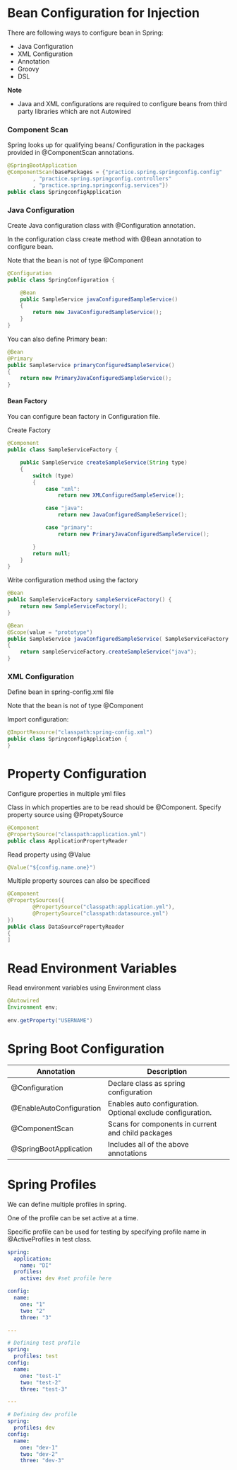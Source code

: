 
# Bean Configuration for Injection
There are following ways to configure bean in Spring:
* Java Configuration
* XML Configuration
* Annotation
* Groovy
* DSL

**Note**
* Java and XML configurations are required to configure beans from third party libraries which are not Autowired

### Component Scan
Spring looks up for qualifying beans/ Configuration in the packages provided in @ComponentScan annotations.

```java
@SpringBootApplication
@ComponentScan(basePackages = {"practice.spring.springconfig.config"
		, "practice.spring.springconfig.controllers"
		, "practice.spring.springconfig.services"})
public class SpringconfigApplication
```

### Java Configuration
Create Java configuration class with @Configuration annotation.

In the configuration class create method with @Bean annotation to configure bean.

Note that the bean is not of type @Component

```java
@Configuration
public class SpringConfiguration {

    @Bean
    public SampleService javaConfiguredSampleService()
    {
        return new JavaConfiguredSampleService();
    }
}
```

You can also define Primary bean:

```java
@Bean
@Primary
public SampleService primaryConfiguredSampleService()
{
    return new PrimaryJavaConfiguredSampleService();
}
```

#### Bean Factory
You can configure bean factory in Configuration file.

Create Factory
```java
@Component
public class SampleServiceFactory {

    public SampleService createSampleService(String type)
    {
        switch (type)
        {
            case "xml":
                return new XMLConfiguredSampleService();

            case "java":
                return new JavaConfiguredSampleService();

            case "primary":
                return new PrimaryJavaConfiguredSampleService();

        }
        return null;
    }
}
```

Write configuration method using the factory
```java
@Bean
public SampleServiceFactory sampleServiceFactory() {
    return new SampleServiceFactory();
}

@Bean
@Scope(value = "prototype")
public SampleService javaConfiguredSampleService( SampleServiceFactory sampleServiceFactory)
{
    return sampleServiceFactory.createSampleService("java");
}
```

### XML Configuration
Define bean in spring-config.xml file

Note that the bean is not of type @Component

Import configuration:
```java
@ImportResource("classpath:spring-config.xml")
public class SpringconfigApplication {
}
```

# Property Configuration
Configure properties in multiple yml files

Class in which properties are to be read should be @Component.
Specify property source using @PropetySource

```java
@Component
@PropertySource("classpath:application.yml")
public class ApplicationPropertyReader
```

Read property using @Value
```java
@Value("${config.name.one}")
```

Multiple property sources can also be specificed
```java
@Component
@PropertySources({
        @PropertySource("classpath:application.yml"),
        @PropertySource("classpath:datasource.yml")
})
public class DataSourcePropertyReader 
{
]
```

# Read Environment Variables
Read environment variables using Environment class

```java
@Autowired
Environment env;
    
env.getProperty("USERNAME")    
```

# Spring Boot Configuration

| Annotation | Description |
| --- | --- |
| @Configuration | Declare class as spring configuration |
| @EnableAutoConfiguration | Enables auto configuration. Optional exclude configuration.|
| @ComponentScan | Scans for components in current and child packages |
| @SpringBootApplication | Includes all of the above annotations |

# Spring Profiles
We can define multiple profiles in spring.

One of the profile can be set active at a time.

Specific profile can be used for testing by specifying profile name in @ActiveProfiles in test class.

```yaml
spring:
  application:
    name: "DI"
  profiles:
    active: dev #set profile here

config:
  name:
    one: "1"
    two: "2"
    three: "3"

---

# Defining test profile
spring:
  profiles: test
config:
  name:
    one: "test-1"
    two: "test-2"
    three: "test-3"

---

# Defining dev profile
spring:
  profiles: dev
config:
  name:
    one: "dev-1"
    two: "dev-2"
    three: "dev-3"
```